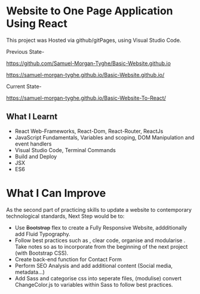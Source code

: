 # Website to One Page Application Using React
This project was Hosted via github/gitPages, using Visual Studio Code.

Previous State-

https://github.com/Samuel-Morgan-Tyghe/Basic-Website.github.io

https://samuel-morgan-tyghe.github.io/Basic-Website.github.io/

Current State-

https://samuel-morgan-tyghe.github.io/Basic-Website-To-React/

## What I Learnt
* React Web-Frameworks, React-Dom, React-Router, ReactJs
* JavaScript Fundamentals, Variables and scoping, DOM Manipulation and event handlers
* Visual Studio Code, Terminal Commands
* Build and Deploy
* JSX 
* ES6 

# What I Can Improve
As the second part of practicing skills to update a website to contemporary technological standards,
Next Step would be to:

* Use ~~Bootstrap~~ flex to create a Fully Responsive Website, addditionally add Fluid Typography.
* Follow best practices such as , clear code, organise and modularise . Take notes so as to incorporate from the beginning of the next project (with Bootstrap CSS).
* Create back-end function for Contact Form
* Perform SEO Analysis and add additional content (Social media, metadata...)
* Add Sass and categorise css into seperate files, (modulise) convert ChangeColor.js to variables within Sass to follow best practices.
